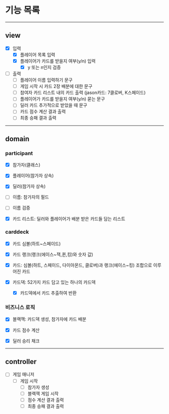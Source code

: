 # 기능 목록

<hr>

## view

- [x] 입력
  - [x] 플레이어 목록 입력 
  - [x] 플레이어가 카드를 받을지 여부(y/n) 입력
    - [x] y 또는 n인지 검증

- [ ] 출력
  - [ ] 플레이어 이름 입력하기 문구
  - [ ] 게임 시작 시 카드 2장 배분에 대한 문구
  - [ ] 참여자 카드 리스트 내의 카드 출력 (jason카드: 7클로버, K스페이드)
  - [ ] 플레이어가 카드를 받을지 여부(y/n) 묻는 문구
  - [ ] 딜러 카드 추가적으로 받았을 때 문구
  - [ ] 카드 점수 계산 결과 출력
  - [ ] 최종 승패 결과 출력

<hr>

## domain

### participant

- [x] 참가자(클래스)

- [x] 플레이어(참가자 상속)

- [x] 딜러(참가자 상속)

- [ ] 이름: 참가자의 필드

- [ ] 이름 검증

- [x] 카드 리스트: 딜러와 플레이어가 배분 받은 카드들 담는 리스트

### carddeck

- [x] 카드 심볼(하트~스페이드)

- [x] 카드 랭크(랭크(에이스~잭,퀸,킹)와 숫자 값)

- [x] 카드: 심볼(하트, 스페이드, 다이아몬드, 클로버)과 랭크(에이스~킹) 조합으로 이루어진 카드

- [x] 카드덱: 52가지 카드 담고 있는 하나의 카드덱
  - [x] 카드덱에서 카드 추출하여 반환


### 비즈니스 로직

- [x] 블랙잭: 카드덱 생성, 참가자에 카드 배분

- [x] 카드 점수 계산

- [x] 딜러 승리 채크

<hr>

## controller

- [ ] 게임 매니저
  - [ ] 게임 시작
    - [ ] 참가자 생성
    - [ ] 블랙잭 게임 시작
    - [ ] 점수 계산 결과 출력
    - [ ] 최종 승패 결과 출력